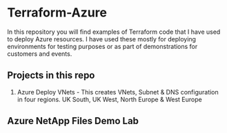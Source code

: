# Terraform-Azure

In this repository you will find examples of Terraform code that I have used to deploy Azure resources. I have used these mostly for deploying environments for testing purposes or as part of demonstrations for customers and events.

## Projects in this repo

1. Azure Deploy VNets - This creates VNets, Subnet & DNS configuration in four regions. UK South, UK West, North Europe & West Europe

## Azure NetApp Files Demo Lab
